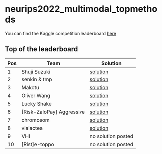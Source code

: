 
# neurips2022_multimodal_topmethods

You can find the Kaggle competition leaderboard
[here](https://www.kaggle.com/competitions/open-problems-multimodal/leaderboard)

## Top of the leaderboard

| Pos | Team                        | Solution                                 |
|-----|-----------------------------|------------------------------------------|
| 1   | Shuji Suzuki                | [solution](src/shuji_suzuki/description.md) |
| 2   | senkin & tmp                | [solution](src/senkin_tmp/description.md)   |
| 3   | Makotu                      | [solution](src/makotu/description.md)       |
| 4   | Oliver Wang                 | [solution](src/oliver_wang/description.md)  |
| 5   | Lucky Shake                 | [solution](src/lucky_shake/desciption.md)   |
| 6   | \[Risk-ZaloPay\] Aggressive | [solution](src/aggressive/description.md)   |
| 7   | chromosom                   | [solution](src/chromosom/description.md)    |
| 8   | vialactea                   | [solution](src/vialactea/description.md)    |
| 9   | VHI                         | no solution posted                       |
| 10  | \[Rist\]e-toppo             | no solution posted                       |
